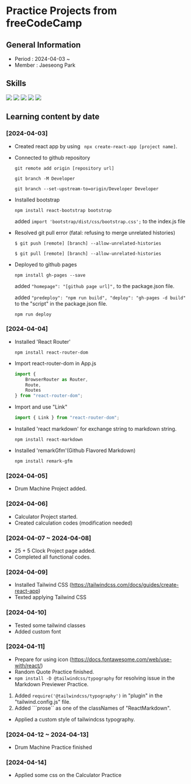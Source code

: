 # Practice Projects from freeCodeCamp

## General Information
- Period : 2024-04-03 ~ 
- Member : Jaeseong Park

## Skills
<img src="https://img.shields.io/badge/Visual Studio Code-007ACC?style=for-the-badge&logo=visualstudiocode&logoColor=white">
<img src="https://img.shields.io/badge/HTML5-E34F26?style=for-the-badge&logo=html5&logoColor=white">
<img src="https://img.shields.io/badge/Javascript-F7DF1E?style=for-the-badge&logo=javascript&logoColor=white">
<img src="https://img.shields.io/badge/React-61DAFB?style=for-the-badge&logo=React&logoColor=black">
<img src="https://img.shields.io/badge/tailwind css-06B6D4?style=for-the-badge&logo=tailwindcss&logoColor=white">

## Learning content by date

### [2024-04-03]
- Created react app by using ``` npx create-react-app [project name]```.
- Connected to github repository
   
    ```git remote add origin [repository url]```

    ```git branch -M Developer```

    ```git branch --set-upstream-to=origin/Developer Developer```

- Installed bootstrap

    ```npm install react-bootstrap bootstrap```

    added ```import 'bootstrap/dist/css/bootstrap.css';``` to the index.js file

- Resolved git pull error (fatal: refusing to merge unrelated histories)

    ```$ git push [remote] [branch] --allow-unrelated-histories```

    ```$ git pull [remote] [branch] --allow-unrelated-histories```

- Deployed to github pages

    ```npm install gh-pages --save```

    added ```"homepage": "[github page url]",``` to the package.json file.

    added ```"predeploy": "npm run build", "deploy": "gh-pages -d build"``` to the "script" in the package.json file.

    ```npm run deploy```

### [2024-04-04]
- Installed 'React Router'
  
    ```npm install react-router-dom```

- Import react-router-dom in App.js

    ```javascript
    import {
        BrowserRouter as Router,
        Route,
        Routes
    } from "react-router-dom";
    ```
- Import and use "Link"

    ```javascript
    import { Link } from "react-router-dom";
    ```

- Installed 'react markdown' for exchange string to markdown string.

    ```npm install react-markdown```

- Installed 'remarkGfm'(Github Flavored Markdown)

    ```npm install remark-gfm```

### [2024-04-05]
- Drum Machine Project added.

### [2024-04-06]
- Calculator Project started.
- Created calculation codes (modification needed)

### [2024-04-07 ~ 2024-04-08]
- 25 + 5 Clock Project page added.
- Completed all functional codes.

### [2024-04-09]
- Installed Tailwind CSS (https://tailwindcss.com/docs/guides/create-react-app)
- Texted applying Tailwind CSS

### [2024-04-10]
- Tested some tailwind classes
- Added custom font

### [2024-04-11]
- Prepare for using icon (https://docs.fontawesome.com/web/use-with/react/)
- Random Quote Practice finished.
- ```npm install -D @tailwindcss/typography``` for resolving issue in the Markdown Previewer Practice.
1) Added ```require('@tailwindcss/typography')``` in "plugin" in the "tailwind.config.js" file.
2) Added ```prose`` as one of the classNames of "ReactMarkdown".
- Applied a custom style of tailwindcss typography.

### [2024-04-12 ~ 2024-04-13]
- Drum Machine Practice finished

### [2024-04-14]
- Applied some css on the Calculator Practice